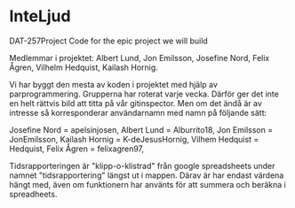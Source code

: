 # InteLjud
DAT-257Project
Code for the epic project we will build

Medlemmar i projektet: Albert Lund, Jon Emilsson, Josefine Nord, Felix Ågren, Vilhelm Hedquist, Kailash Hornig.

Vi har byggt den mesta av koden i projektet med hjälp av parprogrammering. Grupperna har roterat varje vecka. Därför ger det inte en helt rättvis bild att titta på vår gitinspector. Men om det ändå är av intresse så korresponderar användarnamn med namn på följande sätt:

Josefine Nord = apelsinjosen,
Albert Lund = Alburrito18,
Jon Emilsson = JonEmilsson,
Kailash Hornig = K-deJesusHornig,
Vilhem Hedquist = Hedquist,
Felix Ågren = felixagren97,


Tidsrapporteringen är "klipp-o-klistrad" från google spreadsheets under namnet "tidsrapportering" längst ut i mappen. Därav är har endast värdena hängt med, även om funktionern har använts för att summera och beräkna i spreadheets. 
